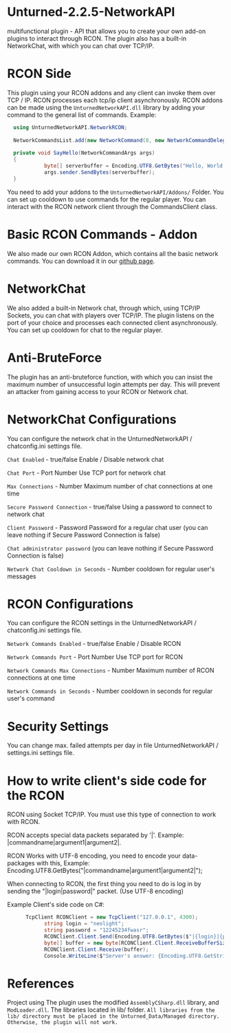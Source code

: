 # Unturned-2.2.5-NetworkAPI
multifunctional plugin - API that allows you to create your own add-on plugins to interact through RCON. The plugin also has a built-in NetworkChat, with which you can chat over TCP/IP.

# RCON Side
This plugin using your RCON addons and any client can invoke them over TCP / IP.
RCON processes each tcp/ip client asynchronously.
RCON addons can be made using the `UnturnedNetworkAPI.dll` library by adding your command to the general list of commands.
Example:
```csharp
  using UnturnedNetworkAPI.NetworkRCON;
  
  NetworkCommandsList.add(new NetworkCommand(8, new NetworkCommandDelegate(SayHello), new string[] { "hello", "hellowrld" })); // adding your command to the static  Commands List.
  
  private void SayHello(NetworkCommandArgs args)
  {
			byte[] serverbuffer = Encoding.UTF8.GetBytes("Hello, World!"); // You send "Hello, World" Message to network client-caller.
			args.sender.SendBytes(serverbuffer);
  }
```
You need to add your addons to the `UnturnedNetworkAPI/Addons/` Folder.
You can set up cooldown to use commands for the regular player.
You can interact with the RCON network client through the CommandsClient class.

# Basic RCON Commands - Addon
We also made our own RCON Addon, which contains all the basic network commands.
You can download it in our [github page](https://github.com/neolight9000/Unturned-2.2.5-Basic-NetworkCommands-Addon).

# NetworkChat
We also added a built-in Network chat, through which, using TCP/IP Sockets, you can chat with players over TCP/IP.
The plugin listens on the port of your choice and processes each connected client asynchronously.
You can set up cooldown for chat to the regular player.

# Anti-BruteForce
The plugin has an anti-bruteforce function, with which you can insist the maximum number of unsuccessful login attempts per day. This will prevent an attacker from gaining access to your RCON or Network chat.

# NetworkChat Configurations
You can configure the network chat in the UnturnedNetworkAPI / chatconfig.ini settings file.

`Chat Enabled` - true/false  Enable / Disable network chat

`Chat Port` - Port Number  Use TCP port for network chat

`Max Connections` - Number  Maximum number of chat connections at one time

`Secure Password Connection` - true/false  Using a password to connect to network chat

`Client Password` - Password  Password for a regular chat user (you can leave nothing if Secure Password Connection is false)

`Chat administrator password` (you can leave nothing if Secure Password Connection is false) 

`Network Chat Cooldown in Seconds` - Number  cooldown for regular user's messages


# RCON Configurations
You can configure the RCON settings in the UnturnedNetworkAPI / chatconfig.ini settings file.

`Network Commands Enabled` - true/false  Enable / Disable RCON

`Network Commands Port` - Port Number  Use TCP port for RCON

`Network Commands Max Connections` - Number  Maximum number of RCON connections at one time

`Network Commands in Seconds` - Number  cooldown in seconds for regular user's command


# Security Settings
You can change max. failed attempts per day in file UnturnedNetworkAPI / settings.ini settings file.

# How to write client's side code for the RCON
RCON using Socket TCP/IP. You must use this type of connection to work with RCON.

RCON accepts special data packets separated by '|'. Example: |commandname|argument1|argument2|.

RCON Works with UTF-8 encoding, you need to encode your data-packages with this, Example: Encoding.UTF8.GetBytes("|commandname|argument1|argument2|");

When connecting to RCON, the first thing you need to do is log in by sending the "|login|password|" packet. (Use UTF-8 encoding)

Example Client's side code on C#:
```csharp
      TcpClient RCONClient = new TcpClient("127.0.0.1", 4300);
			string login = "neolight";
			string password = "12245234fwasr";
			RCONClient.Client.Send(Encoding.UTF8.GetBytes($"|{login}|{password}|"));
			byte[] buffer = new byte[RCONClient.Client.ReceiveBufferSize];
			RCONClient.Client.Receive(buffer);
			Console.WriteLine($"Server's answer: {Encoding.UTF8.GetString(buffer)}");
```
  
# References

Project using The plugin uses the modified `AssemblyCSharp.dll` library, and `ModLoader.dll`.
The libraries located in lib/ folder.
`All libraries from the lib/ directory must be placed in the Unturned_Data/Managed directory. Otherwise, the plugin will not work.`

